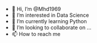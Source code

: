 - 👋 Hi, I’m @Mhd1969
- 👀 I’m interested in Data Science
- 🌱 I’m currently learning Python
- 💞️ I’m looking to collaborate on ...
- 📫 How to reach me

<!---
Mhd1969/Mhd1969 is a ✨ special ✨ repository because its `README.md` (this file) appears on your GitHub profile.
You can click the Preview link to take a look at your changes.
--->
